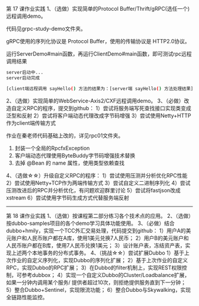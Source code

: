 第 17 课作业实践
1、（选做）实现简单的Protocol Buffer/Thrift/gRPC(选任一个)远程调用demo。

代码见grpc-study-demo文件夹。

gRPC使用的序列化协议是 Protocol Buffer，使用的传输协议是 HTTP2.0协议。

运行ServerDemo#main函数，再运行ClientDemo#main函数，即可测试rpc远程调用结果

```bash
server启动中...
server启动完成

[client端远程调用 sayHello() 方法的结果为：[server端 sayHello() 方法处理结果] Hello, hellboy0621
```

2、（选做）实现简单的WebService-Axis2/CXF远程调用demo。
3、（必做）改造自定义RPC的程序，提交到github：
1）尝试将服务端写死查找接口实现类变成泛型和反射
2）尝试将客户端动态代理改成字节码增强
3）尝试使用Netty+HTTP作为client端传输方式

作业在秦老师代码基础上改的，详见rpc01文件夹。

1. 封装一个全局的RpcfxException
2. 客户端动态代理使用ByteBuddy字节码增强技术替换
3. 去掉 @Bean 的 name 属性，使用类型依赖查找



4、（选做☆☆）升级自定义RPC的程序：
1）尝试使用压测并分析优化RPC性能
2）尝试使用Netty+TCP作为两端传输方式
3）尝试自定义二进制序列化
4）尝试压测改进后的RPC并分析优化，有问题欢迎群里讨论
5）尝试将fastjson改成xstream
6）尝试使用字节码生成方式代替服务端反射



***

第 18 课作业实践
1、（选做）按课程第二部分练习各个技术点的应用。
2、（选做）按dubbo-samples项目的各个demo学习具体功能使用。
3、（必做）结合dubbo+hmily，实现一个TCC外汇交易处理，代码提交到github：
1）用户A的美元账户和人民币账户都在A库，使用1美元兑换7人民币；
2）用户B的美元账户和人民币账户都在B库，使用7人民币兑换1美元；
3）设计账户表，冻结资产表，实现上述两个本地事务的分布式事务。
4、（挑战☆☆）尝试扩展Dubbo
1）基于上次作业的自定义序列化，实现Dubbo的序列化扩展；
2）基于上次作业的自定义RPC，实现Dubbo的RPC扩展；
3）在Dubbo的filter机制上，实现REST权限控制，可参考dubbox；
4）实现一个自定义Dubbo的Cluster/Loadbalance扩展，如果一分钟内调用某个服务/
提供者超过10次，则拒绝提供服务直到下一分钟；
5）整合Dubbo+Sentinel，实现限流功能；
6）整合Dubbo与Skywalking，实现全链路性能监控。

